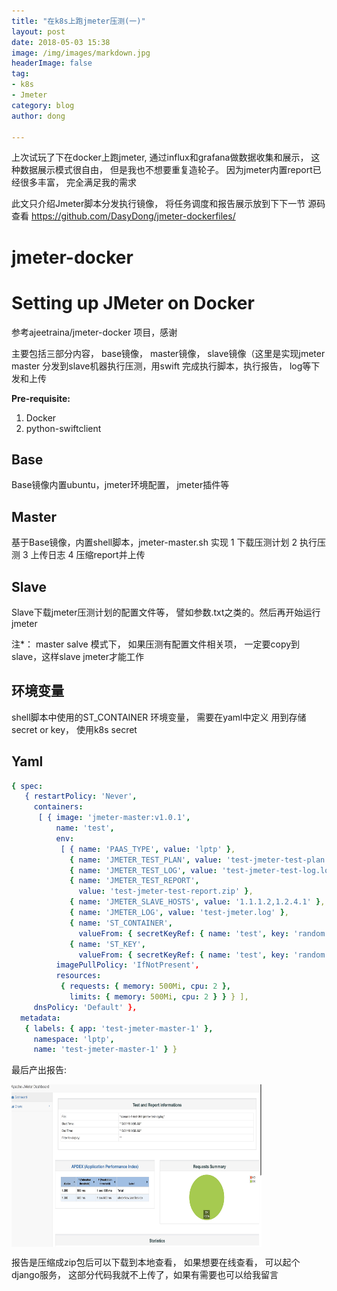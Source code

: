 ```yaml
---
title: "在k8s上跑jmeter压测(一)"
layout: post
date: 2018-05-03 15:38
image: /img/images/markdown.jpg
headerImage: false
tag:
- k8s
- Jmeter
category: blog
author: dong

---
```


上次试玩了下在docker上跑jmeter, 通过influx和grafana做数据收集和展示， 这种数据展示模式很自由， 但是我也不想要重复造轮子。 因为jmeter内置report已经很多丰富， 完全满足我的需求

此文只介绍Jmeter脚本分发执行镜像， 将任务调度和报告展示放到下下一节
源码查看 https://github.com/DasyDong/jmeter-dockerfiles/


# jmeter-docker
<h1>Setting up JMeter on Docker</h1>

参考ajeetraina/jmeter-docker 项目，感谢

主要包括三部分内容， base镜像， master镜像， slave镜像（这里是实现jmeter master 分发到slave机器执行压测，用swift 完成执行脚本，执行报告， log等下发和上传

<b>Pre-requisite:</b>

1. Docker
2. python-swiftclient


## Base
Base镜像内置ubuntu，jmeter环境配置， jmeter插件等

## Master
基于Base镜像，内置shell脚本，jmeter-master.sh 实现
1 下载压测计划
2 执行压测
3 上传日志
4 压缩report并上传


## Slave
Slave下载jmeter压测计划的配置文件等， 譬如参数.txt之类的。然后再开始运行jmeter

注*：
master salve 模式下， 如果压测有配置文件相关项， 一定要copy到slave，这样slave jmeter才能工作

## 环境变量
shell脚本中使用的ST_CONTAINER 环境变量， 需要在yaml中定义
用到存储secret or key， 使用k8s secret

## Yaml
```yaml
{ spec:
   { restartPolicy: 'Never',
     containers:
      [ { image: 'jmeter-master:v1.0.1',
          name: 'test',
          env:
           [ { name: 'PAAS_TYPE', value: 'lptp' },
             { name: 'JMETER_TEST_PLAN', value: 'test-jmeter-test-plan.jmx' },
             { name: 'JMETER_TEST_LOG', value: 'test-jmeter-test-log.log' },
             { name: 'JMETER_TEST_REPORT',
               value: 'test-jmeter-test-report.zip' },
             { name: 'JMETER_SLAVE_HOSTS', value: '1.1.1.2,1.2.4.1' },
             { name: 'JMETER_LOG', value: 'test-jmeter.log' },
             { name: 'ST_CONTAINER',
               valueFrom: { secretKeyRef: { name: 'test', key: 'random' } } },
             { name: 'ST_KEY',
               valueFrom: { secretKeyRef: { name: 'test', key: 'random' } } } ],
          imagePullPolicy: 'IfNotPresent',
          resources:
           { requests: { memory: 500Mi, cpu: 2 },
             limits: { memory: 500Mi, cpu: 2 } } } ],
     dnsPolicy: 'Default' },
  metadata:
   { labels: { app: 'test-jmeter-master-1' },
     namespace: 'lptp',
     name: 'test-jmeter-master-1' } }

```

最后产出报告:
<!-- ![jmeter test report](jmeterreport.jpg "Title") -->

<img src="https://raw.githubusercontent.com/DasyDong/jmeter-dockerfiles/master/jmeterreport.jpg" width = "400" height = "260" alt="jmeter test report"
align=center>

报告是压缩成zip包后可以下载到本地查看， 如果想要在线查看， 可以起个django服务， 这部分代码我就不上传了，如果有需要也可以给我留言


